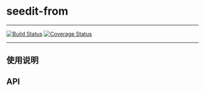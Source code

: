 # seedit-from

---

[![Build Status](https://secure.travis-ci.org/airyland/seedit-from.png)](https://travis-ci.org/airyland/seedit-from)
[![Coverage Status](https://coveralls.io/repos/airyland/seedit-from/badge.png?branch=master)](https://coveralls.io/r/airyland/seedit-from)



---

## 使用说明


## API
